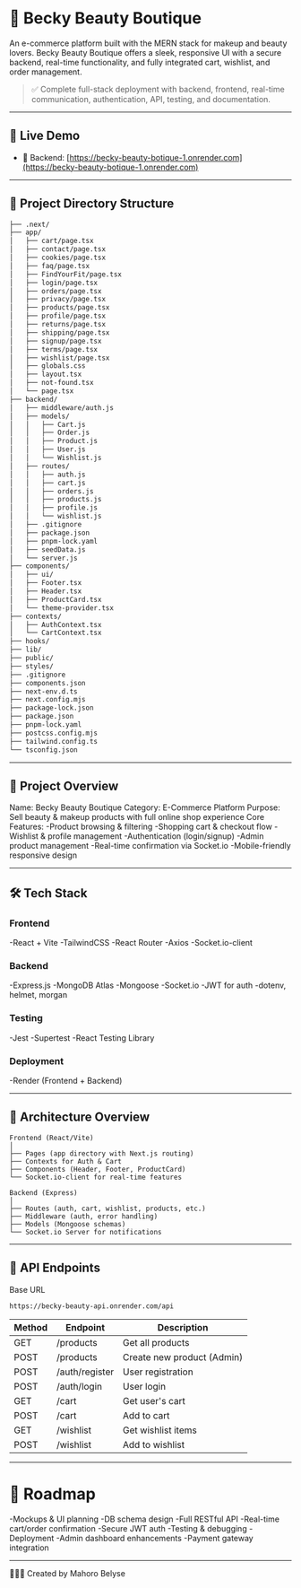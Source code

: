 # 💄 Becky Beauty Boutique

An e-commerce platform built with the MERN stack for makeup and beauty lovers. Becky Beauty Boutique offers a sleek, responsive UI with a secure backend, real-time functionality, and fully integrated cart, wishlist, and order management.

> ✅ Complete full-stack deployment with backend, frontend, real-time communication, authentication, API, testing, and documentation.

---

## 🚀 Live Demo
 
- 📡 Backend: [https://becky-beauty-botique-1.onrender.com](https://becky-beauty-botique-1.onrender.com)
---

## 📂 Project Directory Structure

```bash
├── .next/
├── app/
│   ├── cart/page.tsx
│   ├── contact/page.tsx
│   ├── cookies/page.tsx
│   ├── faq/page.tsx
│   ├── FindYourFit/page.tsx
│   ├── login/page.tsx
│   ├── orders/page.tsx
│   ├── privacy/page.tsx
│   ├── products/page.tsx
│   ├── profile/page.tsx
│   ├── returns/page.tsx
│   ├── shipping/page.tsx
│   ├── signup/page.tsx
│   ├── terms/page.tsx
│   ├── wishlist/page.tsx
│   ├── globals.css
│   ├── layout.tsx
│   ├── not-found.tsx
│   └── page.tsx
├── backend/
│   ├── middleware/auth.js
│   ├── models/
│   │   ├── Cart.js
│   │   ├── Order.js
│   │   ├── Product.js
│   │   ├── User.js
│   │   └── Wishlist.js
│   ├── routes/
│   │   ├── auth.js
│   │   ├── cart.js
│   │   ├── orders.js
│   │   ├── products.js
│   │   ├── profile.js
│   │   └── wishlist.js
│   ├── .gitignore
│   ├── package.json
│   ├── pnpm-lock.yaml
│   ├── seedData.js
│   └── server.js
├── components/
│   ├── ui/
│   ├── Footer.tsx
│   ├── Header.tsx
│   ├── ProductCard.tsx
│   └── theme-provider.tsx
├── contexts/
│   ├── AuthContext.tsx
│   └── CartContext.tsx
├── hooks/
├── lib/
├── public/
├── styles/
├── .gitignore
├── components.json
├── next-env.d.ts
├── next.config.mjs
├── package-lock.json
├── package.json
├── pnpm-lock.yaml
├── postcss.config.mjs
├── tailwind.config.ts
└── tsconfig.json
```
---

## 🧠 Project Overview

Name: Becky Beauty Boutique
Category: E-Commerce Platform
Purpose: Sell beauty & makeup products with full online shop experience
Core Features:
-Product browsing & filtering
-Shopping cart & checkout flow
-Wishlist & profile management
-Authentication (login/signup)
-Admin product management
-Real-time confirmation via Socket.io
-Mobile-friendly responsive design

---

## 🛠️ Tech Stack

### Frontend
-React + Vite
-TailwindCSS
-React Router
-Axios
-Socket.io-client

### Backend
-Express.js
-MongoDB Atlas
-Mongoose
-Socket.io
-JWT for auth
-dotenv, helmet, morgan

### Testing
-Jest
-Supertest
-React Testing Library

### Deployment
-Render (Frontend + Backend)

---
## 📐 Architecture Overview
```
Frontend (React/Vite)
│
├── Pages (app directory with Next.js routing)
├── Contexts for Auth & Cart
├── Components (Header, Footer, ProductCard)
└── Socket.io-client for real-time features

Backend (Express)
│
├── Routes (auth, cart, wishlist, products, etc.)
├── Middleware (auth, error handling)
├── Models (Mongoose schemas)
└── Socket.io Server for notifications
```
 ---

 ## 🧾 API Endpoints
 Base URL
```
https://becky-beauty-api.onrender.com/api
```
| Method | Endpoint         | Description             |
|--------|------------------|-------------------------|
| GET    | /products        | Get all products        |
| POST   | /products        | Create new product (Admin) |
| POST   | /auth/register   | User registration       |
| POST   | /auth/login      | User login              |
| GET    | /cart            | Get user's cart         |
| POST   | /cart            | Add to cart             |
| GET    | /wishlist        | Get wishlist items      |
| POST   | /wishlist        | Add to wishlist         |


---
# 🧭 Roadmap

-Mockups & UI planning
-DB schema design
-Full RESTful API
-Real-time cart/order confirmation
-Secure JWT auth
-Testing & debugging
-Deployment
-Admin dashboard enhancements
-Payment gateway integration

---
 👩🏽‍💻 Created by Mahoro Belyse









